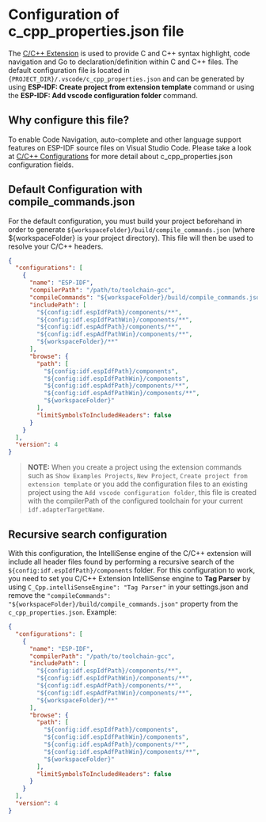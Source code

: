 # Configuration of c_cpp_properties.json file

The [C/C++ Extension](https://marketplace.visualstudio.com/items?itemName=ms-vscode.cpptools) is used to provide C and C++ syntax highlight, code navigation and Go to declaration/definition within C and C++ files.
The default configuration file is located in `{PROJECT_DIR}/.vscode/c_cpp_properties.json` and can be generated by using **ESP-IDF: Create project from extension template** command or using the **ESP-IDF: Add vscode configuration folder** command.

## Why configure this file?

To enable Code Navigation, auto-complete and other language support features on ESP-IDF source files on Visual Studio Code. Please take a look at [C/C++ Configurations](https://code.visualstudio.com/docs/cpp/config-linux#_cc-configurations) for more detail about c_cpp_properties.json configuration fields.

## Default Configuration with compile_commands.json

For the default configuration, you must build your project beforehand in order to generate `${workspaceFolder}/build/compile_commands.json` (where \${workspaceFolder} is your project directory). This file will then be used to resolve your C/C++ headers.

```json
{
  "configurations": [
    {
      "name": "ESP-IDF",
      "compilerPath": "/path/to/toolchain-gcc",
      "compileCommands": "${workspaceFolder}/build/compile_commands.json",
      "includePath": [
        "${config:idf.espIdfPath}/components/**",
        "${config:idf.espIdfPathWin}/components/**",
        "${config:idf.espAdfPath}/components/**",
        "${config:idf.espAdfPathWin}/components/**",
        "${workspaceFolder}/**"
      ],
      "browse": {
        "path": [
          "${config:idf.espIdfPath}/components",
          "${config:idf.espIdfPathWin}/components",
          "${config:idf.espAdfPath}/components/**",
          "${config:idf.espAdfPathWin}/components/**",
          "${workspaceFolder}"
        ],
        "limitSymbolsToIncludedHeaders": false
      }
    }
  ],
  "version": 4
}
```

> **NOTE:** When you create a project using the extension commands such as `Show Examples Projects`, `New Project`, `Create project from extension template` or you add the configuration files to an existing project using the `Add vscode configuration folder`, this file is created with the compilerPath of the configured toolchain for your current `idf.adapterTargetName`.

## Recursive search configuration

With this configuration, the IntelliSense engine of the C/C++ extension will include all header files found by performing a recursive search of the `${config:idf.espIdfPath}/components` folder.
For this configuration to work, you need to set you C/C++ Extension IntelliSense engine to **Tag Parser** by using `C_Cpp.intelliSenseEngine": "Tag Parser"` in your settings.json and remove the `"compileCommands": "${workspaceFolder}/build/compile_commands.json"` property from the `c_cpp_properties.json`. Example:

```json
{
  "configurations": [
    {
      "name": "ESP-IDF",
      "compilerPath": "/path/to/toolchain-gcc",
      "includePath": [
        "${config:idf.espIdfPath}/components/**",
        "${config:idf.espIdfPathWin}/components/**",
        "${config:idf.espAdfPath}/components/**",
        "${config:idf.espAdfPathWin}/components/**",
        "${workspaceFolder}/**"
      ],
      "browse": {
        "path": [
          "${config:idf.espIdfPath}/components",
          "${config:idf.espIdfPathWin}/components",
          "${config:idf.espAdfPath}/components/**",
          "${config:idf.espAdfPathWin}/components/**",
          "${workspaceFolder}"
        ],
        "limitSymbolsToIncludedHeaders": false
      }
    }
  ],
  "version": 4
}
```